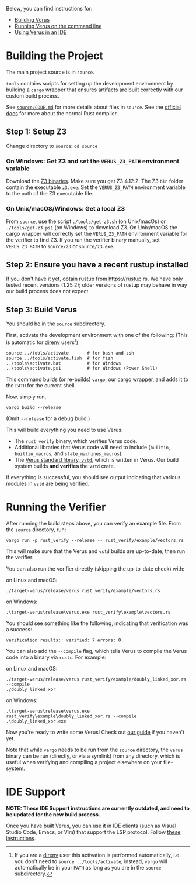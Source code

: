 Below, you can find instructions for:
  * [Building Verus](./INSTALL.md#building-the-project)
  * [Running Verus on the command line](./INSTALL.md#running-the-verifier)
  * [Using Verus in an IDE](./INSTALL.md#ide-support)

# Building the Project

The main project source is in `source`.

`tools` contains scripts for setting up the development environment by
building a `cargo` wrapper that ensures artifacts are built correctly with
our custom build process.

See [`source/CODE.md`](source/CODE.md) for more details about files in `source`.  See the
[official docs](https://rustc-dev-guide.rust-lang.org/) for more about the
normal Rust compiler.

## Step 1: Setup Z3

Change directory to `source`: `cd source`

### On Windows: Get Z3 and set the `VERUS_Z3_PATH` environment variable

Download the [Z3 binaries](https://github.com/Z3Prover/z3/releases).
Make sure you get Z3 4.12.2.
The Z3 `bin` folder contain the executable `z3.exe`.
Set the `VERUS_Z3_PATH` environment variable to the path of the Z3 executable file.

### On Unix/macOS/Windows: Get a local Z3

From `source`, use the script `./tools/get-z3.sh` (on Unix/macOs) or `./tools/get-z3.ps1` (on Windows) to download Z3.
On Unix/macOS the cargo wrapper will correctly set the `VERUS_Z3_PATH` environment variable for the verifier to find Z3.
If you run the verifier binary manually, set `VERUS_Z3_PATH` to `source/z3` or `source/z3.exe`.

## Step 2: Ensure you have a recent rustup installed

If you don't have it yet, obtain rustup from https://rustup.rs.
We have only tested recent versions (1.25.2); older versions of rustup may behave in way our build
process does not expect.

## Step 3: Build Verus

You should be in the `source` subdirectory.

First, activate the development environment with one of the following: (This is automatic for [direnv](https://direnv.net/) users[^1])

```
source ../tools/activate       # for bash and zsh
source ../tools/activate.fish  # for fish
..\tools\activate.bat          # for Windows
..\tools\activate.ps1          # for Windows (Power Shell)
```

This command builds (or re-builds) `vargo`, our cargo wrapper, and adds it to the `PATH` for the current shell.

Now, simply run,

```
vargo build --release
```

(Omit `--release` for a debug build.)

This will build everything you need to use Verus:
- The `rust_verify` binary, which verifies Verus code.
- Additional libraries that Verus code will need to include (`builtin`, `builtin_macros`, and `state_machines_macros`).
- The [Verus standard library, `vstd`](https://verus-lang.github.io/verus/verusdoc/vstd/), which is written in Verus. Our build system builds **and verifies** the `vstd` crate.

If everything is successful, you should see output indicating that various modules in `vstd` are being verified.

# Running the Verifier 

After running the build steps above, you can verify an example file.
From the `source` directory, run:

```
vargo run -p rust_verify --release -- rust_verify/example/vectors.rs
```

This will make sure that the Verus and `vstd` builds are up-to-date, then run the verifier.

You can also run the verifier directly (skipping the up-to-date check) with:

on Linux and macOS:

```
./target-verus/release/verus rust_verify/example/vectors.rs
```

on Windows:

```
.\target-verus\release\verus.exe rust_verify\example\vectors.rs
```

You should see something like the following, indicating that verification was a success:

```
verification results:: verified: 7 errors: 0
```

You can also add the `--compile` flag, which tells Verus to compile the Verus code into a binary via `rustc`. For example:

on Linux and macOS:

```
./target-verus/release/verus rust_verify/example/doubly_linked_xor.rs --compile
./doubly_linked_xor
```

on Windows:

```
.\target-verus\release\verus.exe rust_verify\example\doubly_linked_xor.rs --compile
.\doubly_linked_xor.exe
```

Now you're ready to write some Verus! Check out [our guide](https://verus-lang.github.io/verus/guide/getting_started.html) if you haven't yet.

Note that while `vargo` needs to be run from the `source` directory, the `verus` binary can be run (directly, or via a symlink) from any
directory, which is useful when verifying and compiling a project elsewhere on your file-system.

# IDE Support

**NOTE: These IDE Support instructions are currently outdated, and need to be updated for the new build process.**

Once you have built Verus, you can use it in IDE clients (such as Visual Studio
Code, Emacs, or Vim) that support the LSP protocol.  Follow [these instructions](https://verus-lang.github.io/verus/guide/ide_support.html).

[^1]: If you are a [direnv](https://direnv.net/) user this activation is performed automatically, i.e. you don't need to `source ../tools/activate`; instead, `vargo` will automatically be in your `PATH` as long as you are in the `source` subdirectory.
